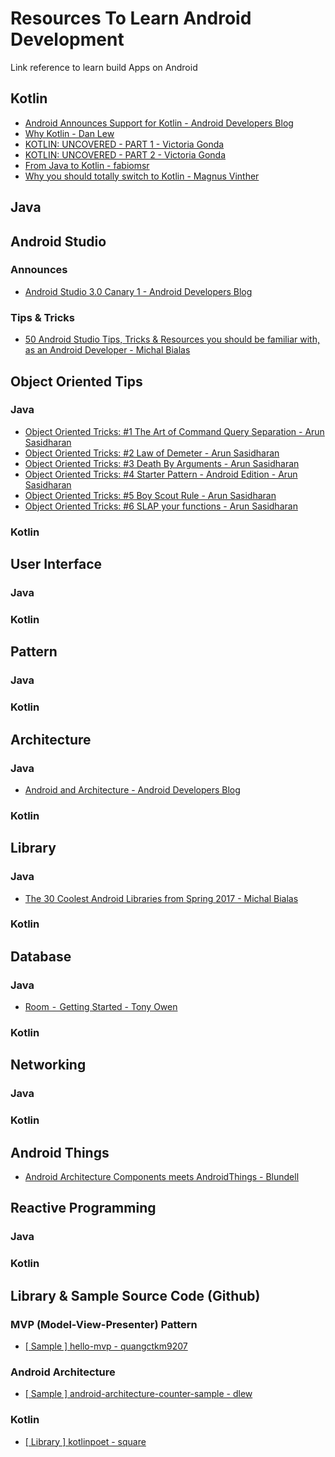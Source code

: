 # Resources To Learn Android Development

Link reference to learn build Apps on Android

## Kotlin
- [Android Announces Support for Kotlin - Android Developers Blog](https://android-developers.googleblog.com/2017/05/android-announces-support-for-kotlin.html)
- [Why Kotlin - Dan Lew](http://blog.danlew.net/2017/05/17/why-kotlin/)
- [KOTLIN: UNCOVERED - PART 1 - Victoria Gonda](https://collectiveidea.com/blog/archives/2017/05/16/kotlin-uncovered-part-1)
- [KOTLIN: UNCOVERED - PART 2 - Victoria Gonda](https://collectiveidea.com/blog/archives/2017/05/19/kotlin-uncovered-part-2)
- [From Java to Kotlin - fabiomsr](https://fabiomsr.github.io/from-java-to-kotlin/index.html)
- [Why you should totally switch to Kotlin - Magnus Vinther](https://medium.com/@magnus.chatt/why-you-should-totally-switch-to-kotlin-c7bbde9e10d5)

## Java

## Android Studio

### Announces
- [Android Studio 3.0 Canary 1 - Android Developers Blog](https://android-developers.googleblog.com/2017/05/android-studio-3-0-canary1.html)

### Tips & Tricks
- [50 Android Studio Tips, Tricks & Resources you should be familiar with, as an Android Developer - Michal Bialas](https://medium.com/@mmbialas/50-android-studio-tips-tricks-resources-you-should-be-familiar-with-as-an-android-developer-af86e7cf56d2)

## Object Oriented Tips

### Java
- [Object Oriented Tricks: #1 The Art of Command Query Separation - Arun Sasidharan](https://hackernoon.com/oo-tricks-the-art-of-command-query-separation-9343e50a3de0)
- [Object Oriented Tricks: #2 Law of Demeter - Arun Sasidharan](https://hackernoon.com/object-oriented-tricks-2-law-of-demeter-4ecc9becad85)
- [Object Oriented Tricks: #3 Death By Arguments - Arun Sasidharan](https://hackernoon.com/object-oriented-tricks-3-death-by-arguments-d070ac86d996)
- [Object Oriented Tricks: #4 Starter Pattern - Android Edition - Arun Sasidharan](https://hackernoon.com/object-oriented-tricks-4-starter-pattern-android-edition-1844e1a8522d)
- [Object Oriented Tricks: #5 Boy Scout Rule - Arun Sasidharan](https://hackernoon.com/object-oriented-tricks-5-boy-scout-rule-cec82aea3b81)
- [Object Oriented Tricks: #6 SLAP your functions - Arun Sasidharan](https://hackernoon.com/object-oriented-tricks-6-slap-your-functions-a13d25a7d994)

### Kotlin

## User Interface

### Java

### Kotlin

## Pattern

### Java

### Kotlin

## Architecture

### Java
- [Android and Architecture - Android Developers Blog](https://android-developers.googleblog.com/2017/05/android-and-architecture.html)

### Kotlin

## Library

### Java
- [The 30 Coolest Android Libraries from Spring 2017 - Michal Bialas](https://medium.freecodecamp.com/30-new-android-libraries-released-in-the-spring-of-2017-which-deserve-your-attention-faea359a1915)

### Kotlin

## Database

### Java
- [Room  -  Getting Started - Tony Owen](https://medium.com/@tonyowen/a-room-with-a-view-getting-started-ec010f9f5448)

### Kotlin

## Networking

### Java

### Kotlin

## Android Things

- [Android Architecture Components meets AndroidThings - Blundell](http://blog.blundellapps.co.uk/android-architecture-components-meets-androidthings/)

## Reactive Programming

### Java

### Kotlin

## Library & Sample Source Code (Github)

### MVP (Model-View-Presenter) Pattern
- [[ Sample ] hello-mvp - quangctkm9207](https://github.com/quangctkm9207/hello-mvp)

### Android Architecture
- [[ Sample ] android-architecture-counter-sample - dlew](https://github.com/dlew/android-architecture-counter-sample)

### Kotlin
- [[ Library ] kotlinpoet - square](https://github.com/square/kotlinpoet)